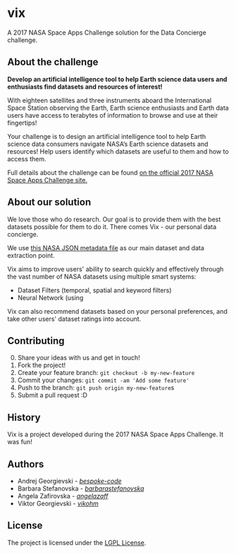 # vix
A 2017 NASA Space Apps Challenge solution for the Data Concierge challenge.

## About the challenge

**Develop an artificial intelligence tool to help Earth science data users and enthusiasts find datasets and resources of interest!**

With eighteen satellites and three instruments aboard the International Space Station observing the Earth, Earth science enthusiasts and Earth data users have access to terabytes of information to browse and use at their fingertips!

Your challenge is to design an artificial intelligence tool to help Earth science data consumers navigate NASA’s Earth science datasets and resources!  Help users identify which datasets are useful to them and how to access them.

Full details about the challenge can be found [on the official 2017 NASA Space Apps Challenge site.](https://2017.spaceappschallenge.org/challenges/ideate-and-create/data-concierge/details)

## About our solution

We love those who do research. Our goal is to provide them with the best datasets possible for them to do it. There comes Vix - our personal data concierge.

We use [this NASA JSON metadata file](https://data.nasa.gov/data.json) as our main dataset and data extraction point.

Vix aims to improve users' ability to search quickly and effectively through the vast number of NASA datasets using multiple smart systems:
- Dataset Filters (temporal, spatial and keyword filters)
- Neural Network (using 

Vix can also recommend datasets based on your personal preferences, and take other users' dataset ratings into account.

## Contributing

0. Share your ideas with us and get in touch!
1. Fork the project!
2. Create your feature branch: `git checkout -b my-new-feature`
3. Commit your changes: `git commit -am 'Add some feature'`
4. Push to the branch: `git push origin my-new-feature`s
5. Submit a pull request :D

## History

Vix is a project developed during the 2017 NASA Space Apps Challenge. It was fun!

## Authors
* Andrej Georgievski - [*bespoke-code*](https://github.com/bespoke-code)
* Barbara Stefanovska - [*barbarastefanovska*](https://github.com/barbarastefanovska)
* Angela Zafirovska - [*angelazaff*](https://github.com/angelazaff)
* Viktor Georgievski - [*vikohm*](https://github.com/vikohm)

## License

The project is licensed under the [LGPL License](https://www.gnu.org/licenses/gpl-3.0.html).
